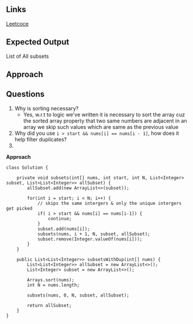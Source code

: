 ## Links
[Leetcoce](https://leetcode.com/problems/subsets-ii/)

## Expected Output
List of All subsets

## Approach

## Questions
1. Why is sorting necessary?
   - Yes, w.r.t to logic we've written it is necessary to sort the array cuz the sorted array property that two same numbers are adjacent in an array we skip such values which are same as the previous value
2. Why did you use `i > start && nums[i] == nums[i - 1]`, how does it help filter duplicates?
3. 

**Approach**
```
class Solution {

    private void subsets(int[] nums, int start, int N, List<Integer> subset, List<List<Integer>> allSubset) {
        allSubset.add(new ArrayList<>(subset));

        for(int i = start; i < N; i++) {
            // skips the same intergers & only the unique intergers get picked
            if( i > start && nums[i] == nums[i-1]) {
                continue;
            }
            subset.add(nums[i]);
            subsets(nums, i + 1, N, subset, allSubset);
            subset.remove(Integer.valueOf(nums[i]));
        }
    }

    public List<List<Integer>> subsetsWithDup(int[] nums) {
        List<List<Integer>> allSubset = new ArrayList<>();
        List<Integer> subset = new ArrayList<>();
        
        Arrays.sort(nums);
        int N = nums.length;

        subsets(nums, 0, N, subset, allSubset);

        return allSubset;
    }
}
```
